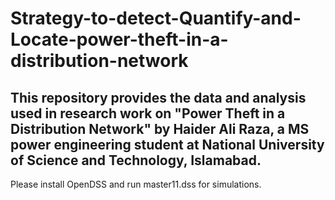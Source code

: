 # Strategy-to-detect-Quantify-and-Locate-power-theft-in-a-distribution-network

## This repository provides the data and analysis used in research work on "Power Theft in a Distribution Network" by Haider Ali Raza, a MS power engineering student at National University of Science and Technology, Islamabad. 

Please install OpenDSS and run master11.dss for simulations.
